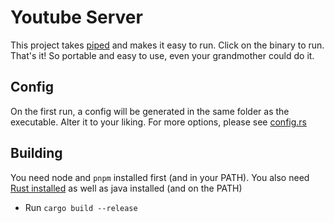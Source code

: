 # Youtube Server

This project takes [piped](https://github.com/TeamPiped/Piped) and makes it easy to run. Click on the binary to run. That's it! So portable and easy to use, even your grandmother could do it.

## Config
On the first run, a config will be generated in the same folder as the executable. Alter it to your liking. For more options, please see [config.rs](src/config.rs)

## Building

You need node and `pnpm` installed first (and in your PATH). You also need [Rust installed](https://rustup.rs/) as well as java installed (and on the PATH)
- Run `cargo build --release`
